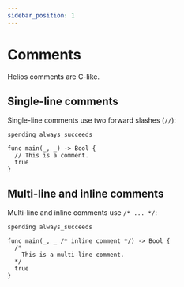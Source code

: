 ```yaml
---
sidebar_position: 1
---
```

# Comments

Helios comments are C-like. 

## Single-line comments

Single-line comments use two forward slashes (`//`):

```helios
spending always_succeeds

func main(_, _) -> Bool {
  // This is a comment.
  true
}
```

## Multi-line and inline comments

Multi-line and inline comments use `/* ... */`:

```helios
spending always_succeeds

func main(_, _ /* inline comment */) -> Bool {
  /*
    This is a multi-line comment.
  */
  true
}
```